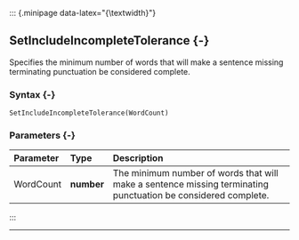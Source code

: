 ::: {.minipage data-latex="{\textwidth}"}
## SetIncludeIncompleteTolerance {-}

Specifies the minimum number of words that will make a sentence missing terminating punctuation be considered complete.

### Syntax {-}

```{sql}
SetIncludeIncompleteTolerance(WordCount)
```

### Parameters {-}

**Parameter** | **Type** | **Description**
| :-- | :-- | :-- |
WordCount | **number** | The minimum number of words that will make a sentence missing terminating punctuation be considered complete.
:::

***
